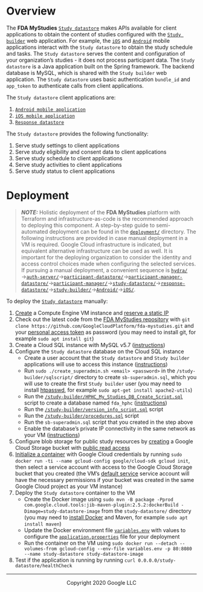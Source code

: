 <!--
 Copyright 2020 Google LLC
 Use of this source code is governed by an MIT-style
 license that can be found in the LICENSE file or at
 https://opensource.org/licenses/MIT.
-->

# Overview
The **FDA MyStudies** [`Study datastore`](/study-datastore/) makes APIs available for client applications to obtain the content of studies configured with the [`Study builder`](/study-builder/) web application. For example, the [`iOS`](/iOS/) and [`Android`](/Android/) mobile applications interact with the `Study datastore` to obtain the study schedule and tasks. The `Study datastore` serves the content and configuration of your organization’s studies - it does not process participant data. The `Study datastore` is a Java application built on the Spring framework. The backend database is MySQL, which is shared with the `Study builder` web application. The `Study datastore` uses basic authentication `bundle_id` and `app_token` to authenticate calls from client applications.
 
The `Study datastore` client applications are:
1. [`Android mobile application`](/Android/)
1. [`iOS mobile application`](/iOS/)
1. [`Response datastore`](/response-datastore/)
 
The `Study datastore` provides the following functionality:
1. Serve study settings to client applications
1. Serve study eligibility and consent data to client applications
1. Serve study schedule to client applications
1. Serve study activities to client applications
1. Serve study status to client applications
 
# Deployment
> **_NOTE:_** Holistic deployment of the **FDA MyStudies** platform with Terraform and infrastructure-as-code is the recommended approach to deploying this component. A step-by-step guide to semi-automated deployment can be found in the [`deployment/`](/deployment) directory. The following instructions are provided in case manual deployment in a VM is required. Google Cloud infrastructure is indicated, but equivalent alternative infrastructure can be used as well. It is important for the deploying organization to consider the identity and access control choices made when configuring the selected services. If pursuing a manual deployment, a convenient sequence is [`hydra/`](/hydra)&rarr;[`auth-server/`](/auth-server/)&rarr;[`participant-datastore/`](/participant-datastore/)&rarr;[`participant-manager-datastore/`](/participant-manager-datastore/)&rarr;[`participant-manager/`](/participant-manager/)&rarr;[`study-datastore/`](/study-datastore/)&rarr;[`response-datastore/`](/response-datastore/)&rarr;[`study-builder/`](/study-builder/)&rarr;[`Android/`](/Android/)&rarr;[`iOS/`](/iOS/).
 
To deploy the [`Study datastore`](/study-datastore/) manually:
1. [Create](https://cloud.google.com/compute/docs/instances/create-start-instance) a Compute Engine VM instance and [reserve a static IP](https://cloud.google.com/compute/docs/ip-addresses/reserve-static-internal-ip-address)
1. Check out the latest code from the [FDA MyStudies repository](https://github.com/GoogleCloudPlatform/fda-mystudies/) with `git clone https://github.com/GoogleCloudPlatform/fda-mystudies.git` and your [personal access token](https://docs.github.com/en/free-pro-team@latest/github/authenticating-to-github/creating-a-personal-access-token) as password (you may need to install git, for example `sudo apt install git`)
1. Create a Cloud SQL instance with MySQL v5.7 ([instructions](https://cloud.google.com/sql/docs/mysql/create-instance))
1. Configure the `Study datastore` database on the Cloud SQL instance
    -    Create a user account that the `Study datastore` and `Study builder` applications will use to access this instance ([instructions](https://cloud.google.com/sql/docs/mysql/create-manage-users))
    -   Run `sudo ./create_superadmin.sh <email> <password>` in the `/study-builder/sqlscript/` directory to create `sb-superadmin.sql`, which you will use to create the first `Study builder` user
(you may need to install [htpasswd](https://httpd.apache.org/docs/2.4/programs/htpasswd.html), for example `sudo apt-get install apache2-utils`)
    -    Run the [`/study-builder/HPHC_My_Studies_DB_Create_Script.sql`](/study-builder/sqlscript/HPHC_My_Studies_DB_Create_Script.sql) script to create a database named `fda_hphc` ([instructions](https://cloud.google.com/sql/docs/mysql/import-export/importing#importing_a_sql_dump_file)) 
    -    Run the [`/study-builder/version_info_script.sql`](/study-builder/sqlscript/version_info_script.sql) script
    -    Run the [`/study-builder/procedures.sql`](/study-builder/sqlscript/procedures.sql) script
    -    Run the `sb-superadmin.sql` script that you created in the step above
    -   Enable the database’s private IP connectivity in the same network as your VM ([instructions](https://cloud.google.com/sql/docs/mysql/configure-private-ip))
1. Configure blob storage for public study resources by [creating](https://cloud.google.com/storage/docs/creating-buckets) a Google Cloud Storage bucket with [public read access](https://cloud.google.com/storage/docs/access-control/making-data-public#buckets)
1. [Initialize a container](https://github.com/GoogleCloudPlatform/cloud-sdk-docker) with Google Cloud credentials by running `sudo docker run -ti --name gcloud-config google/cloud-sdk gcloud init`, then select a service account with access to the Google Cloud Storage bucket that you created (the VM’s [default service](https://cloud.google.com/compute/docs/access/service-accounts#default_service_account) service account will have the necessary permissions if your bucket was created in the same Google Cloud project as your VM instance)
1. Deploy the `Study datastore` container to the VM
    -    Create the Docker image using `sudo mvn -B package -Pprod com.google.cloud.tools:jib-maven-plugin:2.5.2:dockerBuild -Dimage=study-datastore-image` from the `study-datastore/` directory (you may need to [install Docker](https://docs.docker.com/engine/install/debian/) and Maven, for example `sudo apt install maven`)
    -    Update the Docker environment file [`variables.env`](variables.env) with values to configure the [`application.properties`](src/main/resources/application.properties) file for your deployment
    -    Run the container on the VM using `sudo docker run --detach --volumes-from gcloud-config --env-file variables.env -p 80:8080 --name study-datastore study-datastore-image`
1. Test if the application is running by running `curl 0.0.0.0/study-datastore/healthCheck`

***
<p align="center">Copyright 2020 Google LLC</p>
